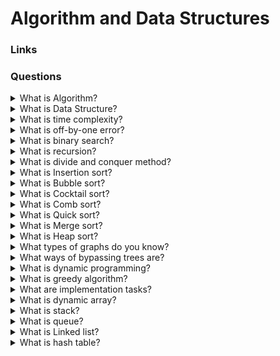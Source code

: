 # Algorithm and Data Structures

### Links

### Questions

<details>
  <summary>What is Algorithm?</summary>

An algorithm is an instruction that describes the order in which actions are to be performed. Algorithms describe how we transform data to get the desired result.

</details>

<details>
  <summary>What is Data Structure?</summary>

A data structure is a software unit that allows storing and processing data of the same type and/or logically related data.

</details>

<details>
  <summary>What is time complexity?</summary>

In general, the complexity is estimated as follows:
First, determine what blocks, independent in terms of operations, the program consists of. Calculate the execution time for each. The resulting time will be the maximum of these values.
For a block, count the number of operations of different types and the cost of each type of operation. The cost is clear: as a rule, it depends on the data structures with which the interaction takes place.

</details>

<details>
  <summary>What is off-by-one error?</summary>

It is error in index (+1). It could happen:

- during calculation of the array index
- if mix strong and not strong comparison

</details>

<details>
  <summary>What is binary search?</summary>

Binary search, also known as half-interval search, logarithmic search, or binary chop, is a search algorithm that finds the position of a target value within a sorted array.

</details>

<details>
  <summary>What is recursion?</summary>

Recursion is when a function calls itself. Recursion is not a specific algorithm, but a technique that allows algorithms to be implemented.

</details>

<details>
  <summary>What is divide and conquer method?</summary>

It is possible to provide follow work flow:

1. The source data is divided into several parts.
2. For each part, the function is called recursively.
3. The results of recursive calls are merged.

</details>

<details>
  <summary>What is Insertion sort?</summary>

Insertion sort is a simple sorting algorithm that builds the final sorted array (or list) one item at a time.

</details>

<details>
  <summary>What is Bubble sort?</summary>

Bubble sort, sometimes referred to as sinking sort, is a simple sorting algorithm that repeatedly steps through the input list element by element, comparing the current element with the one after it, swapping their values if needed. These passes through the list are repeated until no swaps had to be performed during a pass, meaning that the list has become fully sorted. The algorithm, which is a comparison sort, is named for the way the larger elements "bubble" up to the top of the list.

</details>

<details>
  <summary>What is Cocktail sort?</summary>

Cocktail shaker sort, also known as bidirectional bubble sort, cocktail sort, shaker sort (which can also refer to a variant of selection sort), ripple sort, shuffle sort, or shuttle sort, is an extension of bubble sort. The algorithm extends bubble sort by operating in two directions. While it improves on bubble sort by more quickly moving items to the beginning of the list, it provides only marginal performance improvements.

</details>

<details>
  <summary>What is Comb sort?</summary>

Comb sort is a relatively simple sorting algorithm originally designed by Włodzimierz Dobosiewicz and Artur Borowy in 1980, later rediscovered (and given the name "Combsort") by Stephen Lacey and Richard Box in 1991. Comb sort improves on bubble sort in the same way that Shellsort improves on insertion sort.

</details>

<details>
  <summary>What is Quick sort?</summary>

Quicksort is an in-place sorting algorithm. Developed by British computer scientist Tony Hoare in 1959 and published in 1961, it is still a commonly used algorithm for sorting. When implemented well, it can be somewhat faster than merge sort and about two or three times faster than heapsort.

</details>

<details>
  <summary>What is Merge sort?</summary>

Merge is an efficient, general-purpose, and comparison-based sorting algorithm. Most implementations produce a stable sort, which means that the order of equal elements is the same in the input and output.

</details>

<details>
  <summary>What is Heap sort?</summary>

In computer science, heapsort is a comparison-based sorting algorithm. Heapsort can be thought of as an improved selection sort: like selection sort, heapsort divides its input into a sorted and an unsorted region, and it iteratively shrinks the unsorted region by extracting the largest element from it and inserting it into the sorted region. Unlike selection sort, heapsort does not waste time with a linear-time scan of the unsorted region; rather, heap sort maintains the unsorted region in a heap data structure to more quickly find the largest element in each step.

</details>

<details>
  <summary>What types of graphs do you know?</summary>

- By the presence of direction: directed and not directed
- By the presence of scales: weighted and unweighted
- By the presence of cycles: cyclic and acyclic

</details>

<details>
  <summary>What ways of bypassing trees are?</summary>

- Preorder: visit the current node first, then look at its subtrees.
- Inorder: look at the left subtree, visit the current node, and then look at the right subtree. Applicable only to binary trees.
- Postorder: Consider all subtrees of the current node, then visit it.

</details>

<details>
  <summary>What is dynamic programming?</summary>

Dynamic programming is not a specific algorithm, but a technique that allows you to quickly solve a fairly wide class of problems. These questions often come up in interviews. In this tutorial we have chosen:

- about the basic idea of dynamic programming,
- about the types of tasks in interviews.

</details>

<details>
  <summary>What is greedy algorithm?</summary>

A greedy algorithm is one in which a locally optimal solution is chosen at each step.

</details>

<details>
  <summary>What are implementation tasks?</summary>

Implementation tasks are not algorithms in the usual sense, but they are common, so we also need to talk about them.

</details>

<details>
  <summary>What is dynamic array?</summary>

A dynamic array is the simplest data structure. It performs the same tasks as ordinary arrays, only it allows you to change its size at runtime.

</details>

<details>
  <summary>What is stack?</summary>

A stack is a data structure that allows you to quickly add an element to the end and quickly get the last element. In general, other operations may either not be supported or performed inefficiently.

</details>

<details>
  <summary>What is queue?</summary>

In computer science, a queue is a collection of entities that are maintained in a sequence and can be modified by the addition of entities at one end of the sequence and the removal of entities from the other end of the sequence. By convention, the end of the sequence at which elements are added is called the back, tail, or rear of the queue, and the end at which elements are removed is called the head or front of the queue, analogously to the words used when people line up to wait for goods or services.

</details>

<details>
  <summary>What is Linked list?</summary>

In computer science, a linked list is a linear collection of data elements whose order is not given by their physical placement in memory. Instead, each element points to the next. It is a data structure consisting of a collection of nodes which together represent a sequence. In its most basic form, each node contains: data, and a reference (in other words, a link) to the next node in the sequence. This structure allows for efficient insertion or removal of elements from any position in the sequence during iteration. More complex variants add additional links, allowing more efficient insertion or removal of nodes at arbitrary positions.

</details>

<details>
  <summary>What is hash table?</summary>

A hash table is a lookup data structure. It allows you to quickly add, search, and remove items. Based on it, the set and dictionary containers are implemented.

</details>
